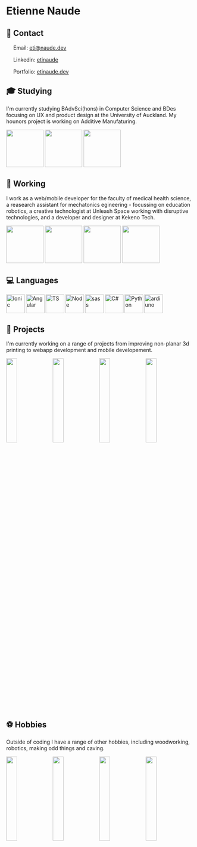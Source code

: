 # Etienne Naude

## 👋 Contact
<img width="15px" src="https://cdn.svgporn.com/logos/google-gmail.svg" > Email: [eti@naude.dev](mailto:eti@naude.dev)

<img width="15px" src="https://cdn.svgporn.com/logos/linkedin-icon.svg"> Linkedin: [etinaude](https://www.linkedin.com/in/etinaude/) 

<img width="15px" src="https://etinaude.dev/assets/icons/icon.svg"> Portfolio: [etinaude.dev](https://etinaude.dev/) 


## 🎓 Studying 
I'm currently studying BAdvSci(hons) in Computer Science and BDes focusing on UX and product design at the University of Auckland. My hounors project is working on Additive Manufaturing.


<div style="diplay:flex;">
  <img width="100px" src="https://res.cloudinary.com/etienne-naude/image/upload/w_150/v1655021199/logos/engineering.png">
  <img width="100px" src="https://res.cloudinary.com/etienne-naude/image/upload/w_150/v1655021200/logos/science.png">
  <img width="100px" src="https://res.cloudinary.com/etienne-naude/image/upload/w_150/v1655021200/logos/cai.jpg">
</div>

## 💼 Working

I work as a web/mobile developer for the faculty of medical health science, a reasearch assistant for mechatonics egineering - focussing on education robotics, a creative technologist at Unleash Space working with disruptive technologies, and a developer and designer at Kekeno Tech.

<div style="diplay:flex">
  <img width="100px" src="https://res.cloudinary.com/etienne-naude/image/upload/w_150/v1655021199/logos/engineering.png">
  <img width="100px" src="https://res.cloudinary.com/etienne-naude/image/upload/w_150/v1655021200/logos/fmhs.jpg">
  <img width="100px" src="https://res.cloudinary.com/etienne-naude/image/upload/w_150/v1655021200/logos/unleash.png">
  <img width="100px" src="https://res.cloudinary.com/etienne-naude/image/upload/w_150/v1655021200/logos/kekeno.jpg">
</div>



## 💻 Languages

[<img align="left" alt="Ionic" height="50px" src="https://cdn.svgporn.com/logos/ionic-icon.svg" />](https://github.com/etinaude)
[<img align="left" alt="Angular" height="50px" src="https://cdn.svgporn.com/logos/angular-icon.svg" />](https://github.com/etinaude)
[<img align="left" alt="TS" height="50px" src="https://cdn.svgporn.com/logos/typescript-icon.svg" />](https://github.com/natisha99/9spokes)
[<img align="left" alt="Node" height="50px" src="https://cdn.svgporn.com/logos/nodejs-icon.svg" />](https://github.com/etinaude/tracker)
[<img align="left" alt="sass" height="50px" src="https://cdn.svgporn.com/logos/sass.svg" />](https://github.com/etinaude/)
[<img align="left" alt="C#" height="50px" src="https://cdn.svgporn.com/logos/c-sharp.svg" />](https://github.com/etinaude/)
[<img align="left" alt="Python" height="50px" src="https://cdn.svgporn.com/logos/python.svg" />](https://github.com/etinaude/python-sorting-algorithms)
[<img align="left" alt="ardiuno" height="50px" src="https://cdn.svgporn.com/logos/arduino.svg" />](http://etinaude.dev)

<br><br><br>


## 🔩 Projects

I'm currently working on a range of projects from improving non-planar 3d printing to webapp development and mobile developement.

<div style="diplay:flex">
  <img width="24%" src="https://res.cloudinary.com/etienne-naude/image/upload/v1596333160/BfCompImg.png">
  <img width="24%" src="https://res.cloudinary.com/etienne-naude/image/upload/ar_1:1,c_fill,g_auto/v1614932128/portfolio/zonaImg.png">
  <img width="24%" src="https://res.cloudinary.com/etienne-naude/image/upload/v1624936315/portfolio/enrolmentImg.png">
  <img width="24%" src="https://res.cloudinary.com/etienne-naude/image/upload/v1647521355/portfolio/headstrongImg.png">
</div>

## ⚽ Hobbies

Outside of coding I have a range of other hobbies, including woodworking, robotics, making odd things and caving.

<div style="diplay:flex">
  <img width="24%" src="https://res.cloudinary.com/etienne-naude/image/upload/ar_1:1,c_fill,g_auto/v1624939827/portfolio/sandtableImg.jpg">
  <img width="24%" src="https://res.cloudinary.com/etienne-naude/image/upload/ar_1:1,c_fill,g_auto/v1624939565/portfolio/armImg.png">
  <img width="24%" src="https://res.cloudinary.com/etienne-naude/image/upload/ar_1:1,c_fill,g_auto/v1655020796/shirt.jpg">
  <img width="24%" src="https://res.cloudinary.com/etienne-naude/image/upload/ar_1:1,c_fill,g_auto/v1655020796/cave.jpg">
</div>
